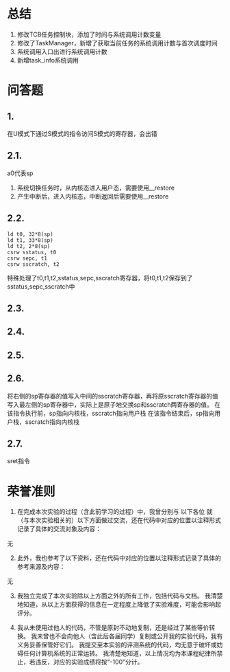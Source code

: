 # 总结
1. 修改TCB任务控制块，添加了时间与系统调用计数变量
2. 修改了TaskManager，新增了获取当前任务的系统调用计数与首次调度时间
3. 系统调用入口出进行系统调用计数
4. 新增task_info系统调用

# 问答题

## 1.
在U模式下通过S模式的指令访问S模式的寄存器，会出错

## 2.1.
a0代表sp

1. 系统切换任务时，从内核态进入用户态，需要使用__restore
2. 产生中断后，进入内核态，中断返回后需要使用__restore

## 2.2.
```
ld t0, 32*8(sp)
ld t1, 33*8(sp)
ld t2, 2*8(sp)
csrw sstatus, t0
csrw sepc, t1
csrw sscratch, t2
```
特殊处理了t0,t1,t2,sstatus,sepc,sscratch寄存器，将t0,t1,t2保存到了sstatus,sepc,sscratch中

## 2.3.
## 2.4.
## 2.5.
## 2.6. 
将右侧的sp寄存器的值写入中间的sscratch寄存器，再将原sscratch寄存器的值写入最左侧的sp寄存器中，实际上是原子地交换sp和sscratch两寄存器的值。
在该指令执行前，sp指向内核栈，sscratch指向用户栈
在该指令结束后，sp指向用户栈，sscratch指向内核栈

## 2.7. 
sret指令

# 荣誉准则
1. 在完成本次实验的过程（含此前学习的过程）中，我曾分别与 以下各位 就（与本次实验相关的）以下方面做过交流，还在代码中对应的位置以注释形式记录了具体的交流对象及内容：

无

2. 此外，我也参考了以下资料，还在代码中对应的位置以注释形式记录了具体的参考来源及内容：

无

3. 我独立完成了本次实验除以上方面之外的所有工作，包括代码与文档。 我清楚地知道，从以上方面获得的信息在一定程度上降低了实验难度，可能会影响起评分。

4. 我从未使用过他人的代码，不管是原封不动地复制，还是经过了某些等价转换。 我未曾也不会向他人（含此后各届同学）复制或公开我的实验代码，我有义务妥善保管好它们。 我提交至本实验的评测系统的代码，均无意于破坏或妨碍任何计算机系统的正常运转。 我清楚地知道，以上情况均为本课程纪律所禁止，若违反，对应的实验成绩将按“-100”分计。